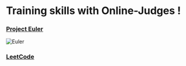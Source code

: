# **Training skills with Online-Judges !**


### [Project Euler](https://projecteuler.net/) 
![Euler](https://projecteuler.net/images/euler_portrait.png "Watching you!")


### [LeetCode](https://leetcode.com)
